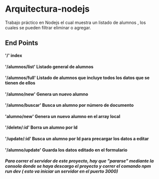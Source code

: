 # Arquitectura-nodejs
Trabajo práctico en Nodejs el cual muestra un listado de alumnos , los cuales se pueden filtrar eliminar o agregar.

## End Points
#### '/' index
#### '/alumnos/list'  Listado general de alumnos
#### '/alumnos/full' Listado de alumnos que incluye todos los datos que se tienen de ellos
#### '/alumno/new' Genera un nuevo alumno
#### '/alumno/buscar' Busca un alumno por número de documento
#### 'alumno/new' Genera un nuevo alumno en el array local
#### '/delete/:id' Borra un alumno por Id
#### '/update/:id' Busca un alumno por Id para precargar los datos a editar
#### '/alumno/update' Guarda los datos editado en el formulario


##### Para correr el servidor de este proyecto, hay que "pararse" mediante la consola donde se haya descargo el proyecto y correr el comando npm run dev ( esto va iniciar un servidor en el puerto 3000) 

